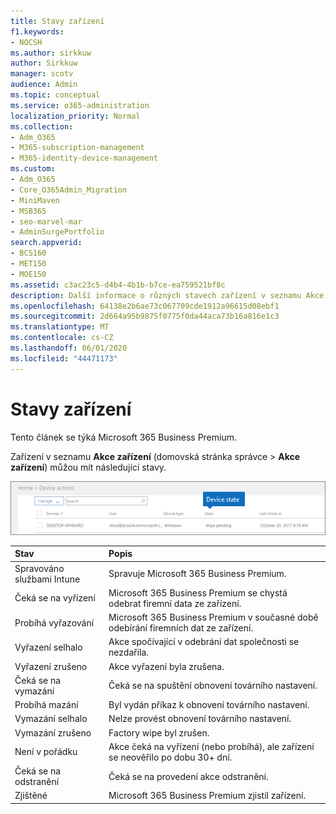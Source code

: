 ```yaml
---
title: Stavy zařízení
f1.keywords:
- NOCSH
ms.author: sirkkuw
author: Sirkkuw
manager: scotv
audience: Admin
ms.topic: conceptual
ms.service: o365-administration
localization_priority: Normal
ms.collection:
- Adm_O365
- M365-subscription-management
- M365-identity-device-management
ms.custom:
- Adm_O365
- Core_O365Admin_Migration
- MiniMaven
- MSB365
- seo-marvel-mar
- AdminSurgePortfolio
search.appverid:
- BCS160
- MET150
- MOE150
ms.assetid: c3ac23c5-d4b4-4b1b-b7ce-ea759521bf8c
description: Další informace o různých stavech zařízení v seznamu Akce zařízení v domově pro správu v Microsoft 365 pro firmy.
ms.openlocfilehash: 64138e2b6ae73c067709cde1912a96615d08ebf1
ms.sourcegitcommit: 2d664a95b9875f0775f0da44aca73b16a816e1c3
ms.translationtype: MT
ms.contentlocale: cs-CZ
ms.lasthandoff: 06/01/2020
ms.locfileid: "44471173"
---
```

# <a name="device-states"></a>Stavy zařízení

Tento článek se týká Microsoft 365 Business Premium.

Zařízení v seznamu **Akce zařízení** (domovská stránka správce \> **Akce zařízení**) můžou mít následující stavy.
  
![In the Device actions list, you can see the Devices states.](../media/a621c47e-45d9-4e1a-beb9-c03254d40c1d.png)
  
|**Stav**|**Popis**|
|:-----|:-----|
|Spravováno službami Intune  <br/> |Spravuje Microsoft 365 Business Premium.  <br/> |
|Čeká se na vyřízení  <br/> |Microsoft 365 Business Premium se chystá odebrat firemní data ze zařízení.  <br/> |
|Probíhá vyřazování  <br/> |Microsoft 365 Business Premium v současné době odebírání firemních dat ze zařízení.  <br/> |
|Vyřazení selhalo  <br/> | Akce spočívající v odebrání dat společnosti se nezdařila.  <br/> |
|Vyřazení zrušeno  <br/> |Akce vyřazení byla zrušena.  <br/> |
|Čeká se na vymazání  <br/> |Čeká se na spuštění obnovení továrního nastavení.  <br/> |
|Probíhá mazání  <br/> |Byl vydán příkaz k obnovení továrního nastavení.  <br/> |
|Vymazání selhalo  <br/> |Nelze provést obnovení továrního nastavení.  <br/> |
|Vymazání zrušeno  <br/> |Factory wipe byl zrušen.  <br/> |
|Není v pořádku  <br/> |Akce čeká na vyřízení (nebo probíhá), ale zařízení se neověřilo po dobu 30+ dní.  <br/> |
|Čeká se na odstranění  <br/> |Čeká se na provedení akce odstranění.  <br/> |
|Zjištěné  <br/> |Microsoft 365 Business Premium zjistil zařízení.  <br/> |
   
